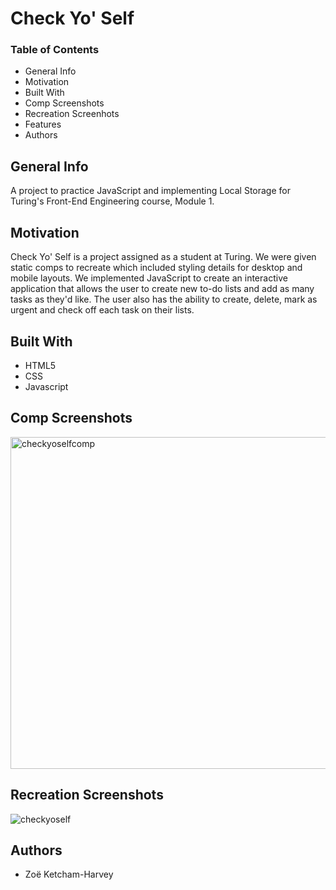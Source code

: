 # Check Yo' Self

### Table of Contents
* General Info
* Motivation
* Built With
* Comp Screenshots
* Recreation Screenhots
* Features
* Authors

## General Info
A project to practice JavaScript and implementing Local Storage for Turing's Front-End Engineering course, Module 1.

## Motivation
Check Yo' Self is a project assigned as a student at Turing. We were given static comps to recreate which included styling details for desktop and mobile layouts. We implemented JavaScript to create an interactive application that allows the user to create new to-do lists and add as many tasks as they'd like. The user also has the ability to create, delete, mark as urgent and check off each task on their lists.

## Built With
* HTML5
* CSS
* Javascript

## Comp Screenshots
<img width="531" alt="checkyoselfcomp" src="https://user-images.githubusercontent.com/50784336/62196057-8ad1ef80-b33a-11e9-9e62-906332cc7962.png">

## Recreation Screenshots
![checkyoself](https://user-images.githubusercontent.com/50784336/62196004-72fa6b80-b33a-11e9-9fb6-cadf841a3068.png)


## Authors
* Zoë Ketcham-Harvey
